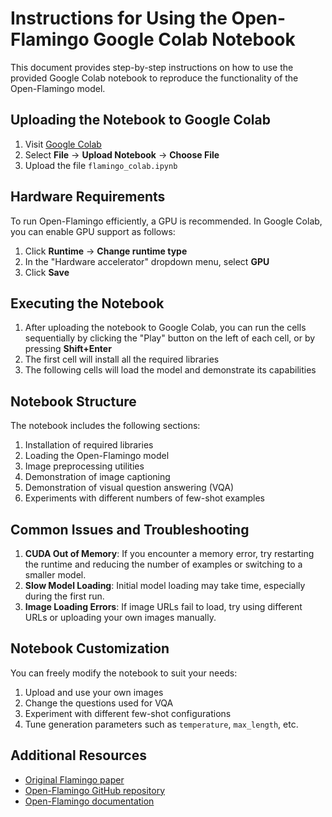 # Instructions for Using the Open-Flamingo Google Colab Notebook

This document provides step-by-step instructions on how to use the provided Google Colab notebook to reproduce the functionality of the Open-Flamingo model.

## Uploading the Notebook to Google Colab

1. Visit [Google Colab](https://colab.research.google.com/)
2. Select **File** -> **Upload Notebook** -> **Choose File**
3. Upload the file `flamingo_colab.ipynb`

## Hardware Requirements

To run Open-Flamingo efficiently, a GPU is recommended. In Google Colab, you can enable GPU support as follows:

1. Click **Runtime** -> **Change runtime type**
2. In the "Hardware accelerator" dropdown menu, select **GPU**
3. Click **Save**

## Executing the Notebook

1. After uploading the notebook to Google Colab, you can run the cells sequentially by clicking the "Play" button on the left of each cell, or by pressing **Shift+Enter**
2. The first cell will install all the required libraries
3. The following cells will load the model and demonstrate its capabilities

## Notebook Structure

The notebook includes the following sections:

1. Installation of required libraries
2. Loading the Open-Flamingo model
3. Image preprocessing utilities
4. Demonstration of image captioning
5. Demonstration of visual question answering (VQA)
6. Experiments with different numbers of few-shot examples

## Common Issues and Troubleshooting

1. **CUDA Out of Memory**: If you encounter a memory error, try restarting the runtime and reducing the number of examples or switching to a smaller model.
2. **Slow Model Loading**: Initial model loading may take time, especially during the first run.
3. **Image Loading Errors**: If image URLs fail to load, try using different URLs or uploading your own images manually.

## Notebook Customization

You can freely modify the notebook to suit your needs:

1. Upload and use your own images
2. Change the questions used for VQA
3. Experiment with different few-shot configurations
4. Tune generation parameters such as `temperature`, `max_length`, etc.

## Additional Resources

- [Original Flamingo paper](https://arxiv.org/abs/2204.14198)
- [Open-Flamingo GitHub repository](https://github.com/mlfoundations/open_flamingo)
- [Open-Flamingo documentation](https://github.com/mlfoundations/open_flamingo/blob/main/README.md)